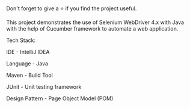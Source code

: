 Don't forget to give a ⭐ if you find the project useful.

This project demonstrates the use of Selenium WebDriver 4.x with Java with the help of Cucumber framework to automate a web application.

Tech Stack:

IDE - IntelliJ IDEA

Language - Java

Maven - Build Tool

JUnit - Unit testing framework

Design Pattern - Page Object Model (POM)
